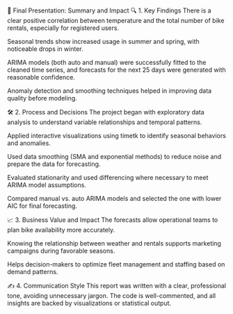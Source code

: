 🎯 Final Presentation: Summary and Impact
🔍 1. Key Findings
There is a clear positive correlation between temperature and the total number of bike rentals, especially for registered users.

Seasonal trends show increased usage in summer and spring, with noticeable drops in winter.

ARIMA models (both auto and manual) were successfully fitted to the cleaned time series, and forecasts for the next 25 days were generated with reasonable confidence.

Anomaly detection and smoothing techniques helped in improving data quality before modeling.

🛠 2. Process and Decisions
The project began with exploratory data analysis to understand variable relationships and temporal patterns.

Applied interactive visualizations using timetk to identify seasonal behaviors and anomalies.

Used data smoothing (SMA and exponential methods) to reduce noise and prepare the data for forecasting.

Evaluated stationarity and used differencing where necessary to meet ARIMA model assumptions.

Compared manual vs. auto ARIMA models and selected the one with lower AIC for final forecasting.

📈 3. Business Value and Impact
The forecasts allow operational teams to plan bike availability more accurately.

Knowing the relationship between weather and rentals supports marketing campaigns during favorable seasons.

Helps decision-makers to optimize fleet management and staffing based on demand patterns.

✍️ 4. Communication Style
This report was written with a clear, professional tone, avoiding unnecessary jargon. The code is well-commented, and all insights are backed by visualizations or statistical output.

